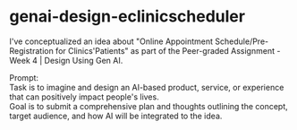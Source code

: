 # genai-design-eclinicscheduler

I've conceptualized an idea about "Online Appointment Schedule/Pre-Registration for Clinics'Patients" as part of the Peer-graded Assignment - Week 4 | Design Using Gen AI.

Prompt: \
Task is to imagine and design an AI-based product, service, or experience that can positively impact people's lives. \
Goal is to submit a comprehensive plan and thoughts outlining the concept, target audience, and how AI will be integrated to the idea.
